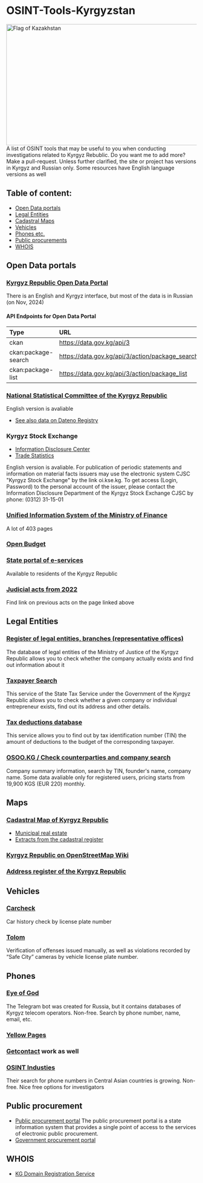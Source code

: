# OSINT-Tools-Kyrgyzstan
<img src="https://upload.wikimedia.org/wikipedia/commons/c/c7/Flag_of_Kyrgyzstan.svg" alt="Flag of Kazakhstan" style="height: 320px; width:640px;"/>
A list of OSINT tools that may be useful to you when conducting investigations related to Kyrgyz Rebublic. Do you want me to add more? Make a pull-request.
Unless further clarified, the site or project has versions in Kyrgyz and Russian only. Some resources have English language versions as well

 ## Table of content:
 - [Open Data portals](#open-data-portals)
 - [Legal Entities](#legal-entities)
 - [Cadastral Maps](#maps)
 - [Vehicles](#vehicles)
 - [Phones etc.](#phones)
 - [Public procurements](#public-procurement)
 - [WHOIS](#whois)

## Open Data portals
### [Kyrgyz Republic Open Data Portal](https://data.gov.kg/en/)
There is an English and Kyrgyz  interface, but most of the data is in Russian (on Nov, 2024)

#### API Endpoints for Open Data Portal

| Type | URL  |
|:----------|:----------|
| ckan    | https://data.gov.kg/api/3    |
| ckan:package-search    | https://data.gov.kg/api/3/action/package_search    |
| ckan:package-list   | https://data.gov.kg/api/3/action/package_list   |

### [National Statistical Committee of the Kyrgyz Republic](https://stat.gov.kg/en/opendata/)
English version is avaliable

- [See also data on Dateno Registry](https://dateno.io/registry/country/KG/)

### Kyrgyz Stock Exchange
- [Information Disclosure Center](https://www.kse.kg/en/PublicInfo)
- [Trade Statistics](https://www.kse.kg/en/Statistics)

English version is avaliable. For publication of periodic statements and information on material facts issuers may use the electronic system CJSC "Kyrgyz Stock Exchange" by the link oi.kse.kg.
To get access (Login, Password) to the personal account of the issuer, please contact the Information Disclosure Department of the Kyrgyz Stock Exchange CJSC by phone: (0312) 31-15-01

### [Unified Information System of the Ministry of Finance](https://okmot.kg)
A lot of 403 pages

### [Open Budget](https://budget.okmot.kg/ru/home)

### [State portal of e-services](https://portal.tunduk.kg)
Available to residents of the Kyrgyz Republic

### [Judicial acts from 2022](https://portal.sot.kg/ru/grsa?id=5&page=1&instance_ids=1&judicial_chamber=1)
Find link on previous acts on the page linked above

## Legal Entities
### [Register of legal entities, branches (representative offices)](https://record.minjust.gov.kg)
The database of legal entities of the Ministry of Justice of the Kyrgyz Republic allows you to check whether the company actually exists and find out information about it
### [Taxpayer Search](https://salyk.kg/TaxPayer/Info)
This service of the State Tax Service under the Government of the Kyrgyz Republic allows you to check whether a given company or individual entrepreneur exists, find out its address and other details.
### [Tax deductions database](https://budget.okmot.kg/ru/income)
This service allows you to find out by tax identification number (TIN) the amount of deductions to the budget of the corresponding taxpayer.
### [OSOO.KG / Check counterparties and company search](https://www.osoo.kg)
Company summary information, search by TIN, founder's name, company name. Some data avaliable only for registered users, pricing starts from 19,900 KGS (EUR 220) monthly.

## Maps
### [Cadastral Map of Kyrgyz Republic](https://www.cadastre.kg/svc-portal/map/main.do)
- [Municipal real estate](https://www.cadastre.kg/svc-portal/app/marketReport.do)
- [Extracts from the cadastral register](https://www.cadastre.kg/svc-portal/app/civilPage.do)
### [Kyrgyz Republic on OpenStreetMap Wiki](https://wiki.openstreetmap.org/wiki/Kyrgyzstan)
### [Address register of the Kyrgyz Republic](http://address.darek.kg)

## Vehicles
### [Carcheck](https://m.mashina.kg/checkvin/) 
Car history check by license plate number
### [Tolom](https://tolom.kg/#searchBlock) 
Verification of offenses issued manually, as well as violations recorded by “Safe City” cameras by vehicle license plate number.

## Phones
### [Eye of God](https://t.me/yfzxzxqwqbot) 
The Telegram bot was created for Russia, but it contains databases of Kyrgyz telecom operators. Non-free. Search by phone number, name, email, etc.
### [Yellow Pages](https://yellowpages.akipress.org) 
### [Getcontact](https://getcontact.com) work as well
### [OSINT Industies](https://app.osint.industries)
Their search for phone numbers in Central Asian countries is growing. Non-free. Nice free options for investigators


## Public procurement
- [Public procurement portal](http://zakupki.gov.kg/)
The public procurement portal is a state information system that provides a single point of access to the services of electronic public procurement. 
- [Government procurement portal](https://zakupki.okmot.kg/popp/)

## WHOIS
- [KG Domain Registration Service](https://www.cctld.kg/ru/whois)

